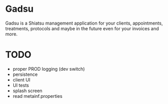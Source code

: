 # Gadsu

Gadsu is a Shiatsu management application for your clients, appointments, treatments, protocols and maybe in the future even for your invoices and more.



# TODO

* proper PROD logging (dev switch)
* persistence
* client UI
* UI tests
* splash screen
* read metainf.properties

